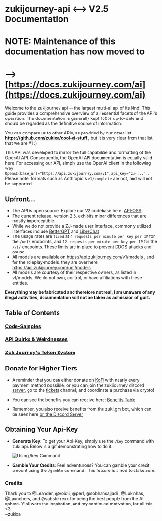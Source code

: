 # zukijourney-api <--> V2.5 Documentation

# NOTE: Maintenance of this documentation has now moved to
# --> [https://docs.zukijourney.com/ai](https://docs.zukijourney.com/ai)

Welcome to the zukijourney api -- the largest multi-ai api of its kind! This guide provides a comprehensive overview of all essential facets of the API's operation. The documentation is generally kept 100% up-to-date and should be regarded as the definitive source of information.

You can compare us to other APIs, as provided by our other list **https://github.com/zukixa/cool-ai-stuff** , but it is very clear from that list that we are #1 :)

This API was developed to mirror the full capabilitie and formatting of the OpenAI API. Consequently, the OpenAI API documentation is equally valid here. For accessing our API, simply use the OpenAI client in the following way: `OpenAI(base_url="https://api.zukijourney.com/v1",api_key='zu-...')`. Please note, formats such as Anthropic's `v1/complete` are not, and will not be supported.

## Upfront...

- The API is open source! Explore our V2 codebase here: [API-OSS](https://github.com/zukijourney/api-oss)
- The current release, version 2.5, exhibits minor differences that are mostly imperceptible.
- While we do not provide a ZJ-made user interface, commonly utilized interfaces include [BetterGPT](https://bettergpt.chat) and [LibreChat](https://librechat-librechat.hf.space/login)
- The usage rates are `fixed` at `4 requests per minute per key per IP` for the `/unf/` endpoints, and `12 requests per minute per key per IP` for the `/v1/` endpoints. These limits are in place to prevent DDOS attacks and abuse.
- All models are available on https://api.zukijourney.com/v1/models , and for the roleplay-models, they are over here https://api.zukijourney.com/unf/models
- All models are courtesy of their respective owners, as listed in v1/models. We do not own, control, or have affiliations with these entities.

**Everything may be fabricated and therefore not real, I am unaware of any illegal activities, documentation will not be taken as admission of guilt.**

## Table of Contents

### [Code-Samples](https://github.com/zukijourney/api-docs/blob/main/code-samples/README.md)

### [API Quirks & Weirdnesses](https://github.com/zukijourney/api-docs/blob/main/api-quirks/README.md)

### [ZukiJourney's Token System](https://github.com/zukijourney/api-docs/blob/main/token-system/README.md)

## Donate for Higher Tiers

- A reminder that you can either donate on [KoFi](https://ko-fi.com/zukixa) with nearly every payment method possible, or you can join the [zukijourney discord server](https://discord.gg/zukijourney), go to the [tickets](https://discord.com/channels/1090022628946886726/1099424338287014029/1099426357219438612) channel, and coordinate a purchase via crypto!

- You can see the benefits you can receive here: [Benefits Table](https://github.com/zukijourney/api-docs/tree/main/token-system#daily-token-allowances)

- Remember, you also receive benefits from the zuki.gm bot, which can be seen here [on the Discord Server](https://discord.com/channels/1090022628946886726/1147595903537000539/1147600594316578926)

## Obtaining Your Api-Key

- **Generate Key**: To get your Api-Key, simply use the `/key` command with zuki.api. Below is a gif demonstrating how to do it:

  ![Using /key Command](https://files.catbox.moe/k9x9tm.gif)

- **Gamble Your Credits**: Feel adventurous? You can gamble your credit amount using the `/gamble` command. This feature is a nod to stake.com.


### Credits

Thank you to @Leander, @voidii, @perl, @sobhansajjadii, @Lukinhas, @Launchers, and @sabsterrexx for being the best people from the AI sphere. Y'all were the inspiration, and my continued motivation, for all this <3  
~zukixa
